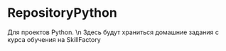 # RepositoryPython
Для проектов Python. \n
Здесь будут храниться домашние задания с курса обучения на SkillFactory
